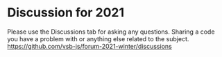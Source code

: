 # Discussion for 2021
Please use the Discussions tab for asking any questions. Sharing a code you have a problem with or anything else related to the subject. 
https://github.com/vsb-js/forum-2021-winter/discussions
